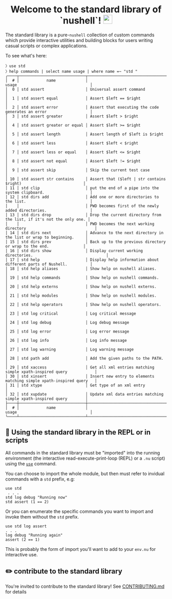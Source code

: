 <h1 align="center">
  Welcome to the standard library of `nushell`!
  <img src="https://media.giphy.com/media/hvRJCLFzcasrR4ia7z/giphy.gif" width="28"></img>
</h1>

The standard library is a pure-`nushell` collection of custom commands which 
provide interactive utilities and building blocks for users writing casual scripts or complex applications.

To see what's here:
```
〉use std
〉help commands | select name usage | where name =~ "std "
╭────┬─────────────────────────────┬─────────────────────────────────────────────────────────────────────╮
│  # │            name             │                                usage                                │
│  0 │ std assert                  │ Universal assert command                                            │
│  1 │ std assert equal            │ Assert $left == $right                                              │
│  2 │ std assert error            │ Assert that executing the code generates an error                   │
│  3 │ std assert greater          │ Assert $left > $right                                               │
│  4 │ std assert greater or equal │ Assert $left >= $right                                              │
│  5 │ std assert length           │ Assert length of $left is $right                                    │
│  6 │ std assert less             │ Assert $left < $right                                               │
│  7 │ std assert less or equal    │ Assert $left <= $right                                              │
│  8 │ std assert not equal        │ Assert $left != $right                                              │
│  9 │ std assert skip             │ Skip the current test case                                          │
│ 10 │ std assert str contains     │ Assert that ($left | str contains $right)                           │
│ 11 │ std clip                    │ put the end of a pipe into the system clipboard.                    │
│ 12 │ std dirs add                │ Add one or more directories to the list.                            │
│    │                             │ PWD becomes first of the newly added directories.                   │
│ 13 │ std dirs drop               │ Drop the current directory from the list, if it's not the only one. │
│    │                             │ PWD becomes the next working directory                              │
│ 14 │ std dirs next               │ Advance to the next directory in the list or wrap to beginning.     │
│ 15 │ std dirs prev               │ Back up to the previous directory or wrap to the end.               │
│ 16 │ std dirs show               │ Display current working directories.                                │
│ 17 │ std help                    │ Display help information about different parts of Nushell.          │
│ 18 │ std help aliases            │ Show help on nushell aliases.                                       │
│ 19 │ std help commands           │ Show help on nushell commands.                                      │
│ 20 │ std help externs            │ Show help on nushell externs.                                       │
│ 21 │ std help modules            │ Show help on nushell modules.                                       │
│ 22 │ std help operators          │ Show help on nushell operators.                                     │
│ 23 │ std log critical            │ Log critical message                                                │
│ 24 │ std log debug               │ Log debug message                                                   │
│ 25 │ std log error               │ Log error message                                                   │
│ 26 │ std log info                │ Log info message                                                    │
│ 27 │ std log warning             │ Log warning message                                                 │
│ 28 │ std path add                │ Add the given paths to the PATH.                                    │
│ 29 │ std xaccess                 │ Get all xml entries matching simple xpath-inspired query            │
│ 30 │ std xinsert                 │ Insert new entry to elements matching simple xpath-inspired query   │
│ 31 │ std xtype                   │ Get type of an xml entry                                            │
│ 32 │ std xupdate                 │ Update xml data entries matching simple xpath-inspired query        │
├────┼─────────────────────────────┼─────────────────────────────────────────────────────────────────────┤
│  # │            name             │                                usage                                │
╰────┴─────────────────────────────┴─────────────────────────────────────────────────────────────────────╯

```

## :toolbox: Using the standard library in the REPL or in scripts
All commands in the standard library must be "imported" into the running environment 
(the interactive read-execute-print-loop (REPL) or a `.nu` script) using the
[`use`](https://nushell.sh/commands/docs/use.html) command.

You can choose to import the whole module, but then must refer to invidual commands with a `std` prefix, e.g:
```
use std
 . . .
std log debug "Running now"
std assert (1 == 2)
```

Or you can enumerate the specific commands you want to import and invoke them without the `std` prefix.
```
use std log assert
. . .
log debug "Running again"
assert (2 == 1)
```
This is probably the form of import you'll want to add to your `env.nu` for interactive use.

## :pencil2: contribute to the standard library
You're invited to contribute to the standard library! 
See [CONTRIBUTING.md](./CONTRIBUTING.md) for details
